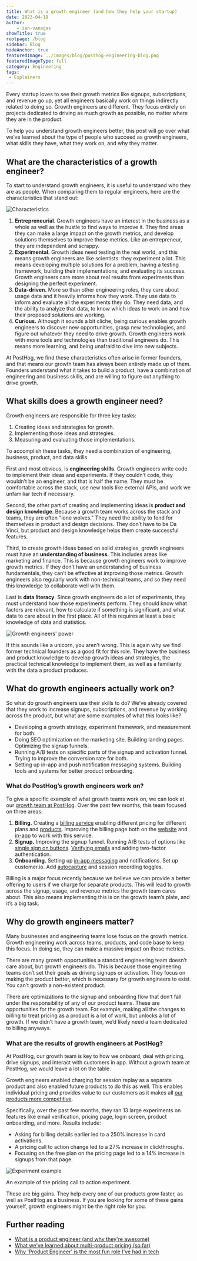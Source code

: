 ```yaml
---
title: What is a growth engineer (and how they help your startup)
date: 2023-04-19
author:
    - ian-vanagas
showTitle: true
rootpage: /blog
sidebar: Blog
hideAnchor: true
featuredImage: ../images/blog/posthog-engineering-blog.png
featuredImageType: full
category: Engineering
tags:
 - Explainers
---
```


Every startup loves to see their growth metrics like signups, subscriptions, and revenue go up, yet all engineers basically work on things indirectly related to doing so. Growth engineers are different. They focus entirely on projects dedicated to driving as much growth as possible, no matter where they are in the product.

To help you understand growth engineers better, this post will go over what we’ve learned about the type of people who succeed as growth engineers, what skills they have, what they work on, and why they matter.

## What are the characteristics of a growth engineer?

To start to understand growth engineers, it is useful to understand who they are as people. When comparing them to regular engineers, here are the characteristics that stand out:

![Characteristics](../images/blog/what-is-a-growth-engineer/characteristics.png)

1. **Entrepreneurial**. Growth engineers have an interest in the business as a whole as well as the hustle to find ways to improve it. They find areas they can make a large impact on the growth metrics, and develop solutions themselves to improve those metrics. Like an entrepreneur, they are independent and scrappy.
2. **Experimental.** Growth ideas need testing in the real world, and this means growth engineers are like scientists: they experiment a lot. This means developing multiple solutions for a problem, having a testing framework, building their implementations, and evaluating its success. Growth engineers care more about real results from experiments than designing the perfect experiment. 
3. **Data-driven.** More so than other engineering roles, they care about usage data and it heavily informs how they work. They use data to inform and evaluate all the experiments they do. They need data, and the ability to analyze that data, to know which ideas to work on and how their proposed solutions are working.
4. **Curious.** Although it sounds a bit cliche, being curious enables growth engineers to discover new opportunities, grasp new technologies, and figure out whatever they need to drive growth. Growth engineers work with more tools and technologies than traditional engineers do. This means more learning, and being unafraid to dive into new subjects.

At PostHog, we find these characteristics often arise in former founders, and that means our growth team has always been entirely made up of them. Founders understand what it takes to build a product, have a combination of engineering and business skills, and are willing to figure out anything to drive growth.

## What skills does a growth engineer need?

Growth engineers are responsible for three key tasks:

1. Creating ideas and strategies for growth.
2. Implementing those ideas and strategies.
3. Measuring and evaluating those implementations.

To accomplish these tasks, they need a combination of engineering, business, product, and data skills.

First and most obvious, is **engineering skills**. Growth engineers write code to implement their ideas and experiments. If they couldn’t code, they wouldn’t be an engineer, and that is half the name. They must be comfortable across the stack, use new tools like external APIs, and work we unfamiliar tech if necessary.

Second, the other part of creating and implementing ideas is **product and design knowledge**. Because a growth team works across the stack and teams, they are often "lone wolves." They need the ability to fend for themselves in product and design decisions. They don’t have to be Da Vinci, but product and design knowledge helps them create successful features.

Third, to create growth ideas based on solid strategies, growth engineers must have an **understanding of business**. This includes areas like marketing and finance. This is because growth engineers work to improve growth metrics. If they don’t have an understanding of business fundamentals, they can’t be effective at improving those metrics. Growth engineers also regularly work with non-technical teams, and so they need this knowledge to collaborate well with them.

Last is **data literacy**. Since growth engineers do a lot of experiments, they must understand how those experiments perform. They should know what factors are relevant, how to calculate if something is significant, and what data to care about in the first place. All of this requires at least a basic knowledge of data and statistics.

![Growth engineers' power](../images/blog/what-is-a-growth-engineer/thanos.jpg)

If this sounds like a unicorn, you aren’t wrong. This is again why we find former technical founders as a good fit for this role. They have the business and product knowledge to develop growth ideas and strategies, the practical technical knowledge to implement them, as well as a familiarity with the data a product produces.  

## What do growth engineers actually work on?

So what do growth engineers use their skills to do? We’ve already covered that they work to increase signups, subscriptions, and revenue by working across the product, but what are some examples of what this looks like?

- Developing a growth strategy, experiment framework, and measurement for both.
- Doing SEO optimization on the marketing site. Building landing pages. Optimizing the signup funnels.
- Running A/B tests on specific parts of the signup and activation funnel. Trying to improve the conversion rate for both.
- Setting up in-app and push notification messaging systems. Building tools and systems for better product onboarding.

### What do PostHog’s growth engineers work on?

To give a specific example of what growth teams work on, we can look at our [growth team at PostHog](/handbook/small-teams/growth). Over the past few months, this team focused on three areas:

1. **Billing.** Creating a [billing service](https://github.com/PostHog/posthog/pull/11986) enabling different pricing for different plans and [products](https://github.com/PostHog/posthog/pull/15035/files). Improving the billing page both on the [website](https://github.com/PostHog/posthog.com/pull/5181) and [in-app](https://github.com/PostHog/posthog/pull/14652) to work with this service.
2. **Signup.** Improving the signup funnel. Running A/B tests of options like [single sign on buttons](https://github.com/PostHog/posthog/pull/13234). [Verifying emails](https://github.com/PostHog/posthog/pull/13632) and adding two-factor authentication.
3. **Onboarding.** Setting up [in-app messaging](https://github.com/PostHog/posthog/pull/13108) and notifications. Set up customer.io. Add [autocapture](https://github.com/PostHog/posthog/pull/14687) and session recording toggles.

Billing is a major focus recently because we believe we can provide a better offering to users if we charge for separate products. This will lead to growth across the signup, usage, and revenue metrics the growth team cares about. This also means implementing this is on the growth team’s plate, and it’s a big task.

## Why do growth engineers matter?

Many businesses and engineering teams lose focus on the growth metrics. Growth engineering work across teams, products, and code base to keep this focus. In doing so, they can make a massive impact on those metrics.

There are many growth opportunities a standard engineering team doesn’t care about, but growth engineers do. This is because those engineering teams don’t set their goals as driving signups or activation. They focus on making the product better, which is necessary for growth engineers to exist. You can’t growth a non-existent product. 

There are optimizations to the signup and onboarding flow that don’t fall under the responsibility of any of our product teams. These are opportunities for the growth team. For example, making all the changes to billing to treat pricing as a product is a lot of work, but unlocks a lot of growth. If we didn’t have a growth team, we’d likely need a team dedicated to billing anyways. 

### What are the results of growth engineers at PostHog?

At PostHog, our growth team is key to how we onboard, deal with pricing, drive signups, and interact with customers in app. Without a growth team at PostHog, we would leave a lot on the table. 

Growth engineers enabled charging for session replay as a separate product and also enabled future products to do this as well. This enables individual pricing and provides value to our customers as it makes all [our products more competitive](/handbook/engineering/feature-pricing).

Specifically, over the past few months, they ran 13 large experiments on features like email verification, pricing page, login screen, product onboarding, and more. Results include:

- Asking for billing details earlier led to a 250% increase in card activations.
- A pricing call to action change led to a 27% increase in clickthroughs.
- Focusing on the free plan on the pricing page led to a 14% increase in signups from that page.

![Experiment example](../images/blog/what-is-a-growth-engineer/experiment.png)
<Caption>An example of the pricing call to action experiment.</Caption>

These are big gains. They help every one of our products grow faster, as well as PostHog as a business. If you are looking for some of these gains yourself, growth engineers might be the right role for you.

## Further reading

- [What is a product engineer (and why they're awesome)](/blog/what-is-a-product-engineer)
- [What we've learned about multi-product pricing (so far)](/blog/multi-product-pricing)
- [Why 'Product Engineer' is the most fun role I've had in tech](/blog/why-product-engineering-is-so-fun)
